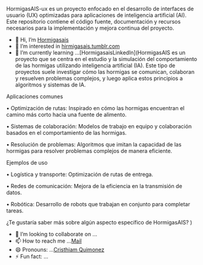 HormigasAIS-ux es un proyecto enfocado en el desarrollo de interfaces de usuario (UX) optimizadas para aplicaciones de inteligencia artificial (AI). Este repositorio contiene el código fuente, documentación y recursos necesarios para la implementación y mejora continua del proyecto.

- 👋 Hi, I’m [Hormigasais](https://marketingdigitallinkending.blogspot.com/?m=1)
- 👀 I’m interested in [hirmigasais.tumblr.com](https://hormigasais.tumblr.com/?source=share)
- 🌱 I’m currently learning ...[HormigasaisLinkedIn](HormigasAIS es un proyecto que se centra en el estudio y la simulación del comportamiento de las hormigas utilizando inteligencia artificial (IA). Este tipo de proyectos suele investigar cómo las hormigas se comunican, colaboran y resuelven problemas complejos, y luego aplica estos principios a algoritmos y sistemas de IA. 

Aplicaciones comunes 

• Optimización de rutas: Inspirado en cómo las hormigas encuentran el camino más corto hacia una fuente de alimento. 

• Sistemas de colaboración: Modelos de trabajo en equipo y colaboración basados en el comportamiento de las hormigas. 

• Resolución de problemas: Algoritmos que imitan la capacidad de las hormigas para resolver problemas complejos de manera eficiente. 

Ejemplos de uso 

• Logística y transporte: Optimización de rutas de entrega. 

• Redes de comunicación: Mejora de la eficiencia en la transmisión de datos. 

• Robótica: Desarrollo de robots que trabajan en conjunto para completar tareas. 

¿Te gustaría saber más sobre algún aspecto específico de HormigasAIS?
)
- 💞️ I’m looking to collaborate on ...
- 📫 How to reach me ...[Mail](www.google.com/chrisquionez354@gmail.com)
- 😄 Pronouns: ...[Cristhiam Quimonez](https://commons.wikimedia.org/wiki/User:HormigasAIS)
- ⚡ Fun fact: ...

<!---
HormigasAIS-ux/HormigasAIS-ux is a ✨ special ✨ repository because its `README.md` (this file) appears on your GitHub profile.
You can click the Preview link to take a look at your changes.
--->
